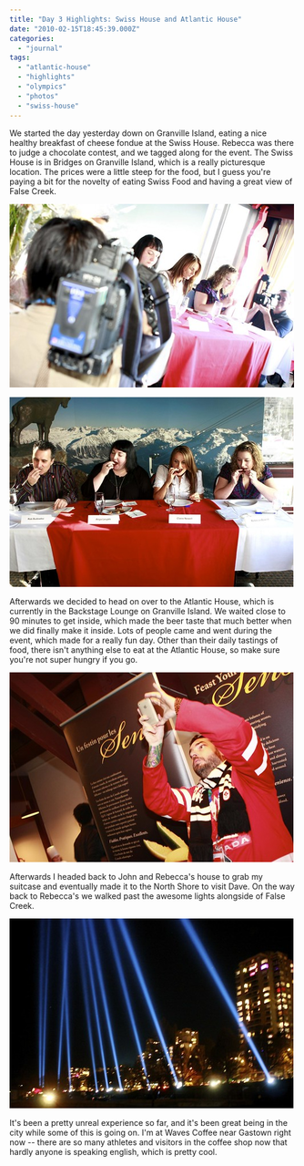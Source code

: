 ```yaml
---
title: "Day 3 Highlights: Swiss House and Atlantic House"
date: "2010-02-15T18:45:39.000Z"
categories: 
  - "journal"
tags: 
  - "atlantic-house"
  - "highlights"
  - "olympics"
  - "photos"
  - "swiss-house"
---
```


We started the day yesterday down on Granville Island, eating a nice healthy breakfast of cheese fondue at the Swiss House. Rebecca was there to judge a chocolate contest, and we tagged along for the event. The Swiss House is in Bridges on Granville Island, which is a really picturesque location. The prices were a little steep for the food, but I guess you're paying a bit for the novelty of eating Swiss Food and having a great view of False Creek.

[![Cameras](images/4359977668_95aa7ac5ff.jpg)](http://www.flickr.com/photos/duanestorey/4359977668/ "Cameras by Duane Storey, on Flickr")

[![Judges](images/4359264345_e7b3366772.jpg)](http://www.flickr.com/photos/duanestorey/4359264345/ "Judges by Duane Storey, on Flickr")

Afterwards we decided to head on over to the Atlantic House, which is currently in the Backstage Lounge on Granville Island. We waited close to 90 minutes to get inside, which made the beer taste that much better when we did finally make it inside. Lots of people came and went during the event, which made for a really fun day. Other than their daily tastings of food, there isn't anything else to eat at the Atlantic House, so make sure you're not super hungry if you go.

[![Robert](images/4359301431_da3f91a1ed.jpg)](http://www.flickr.com/photos/duanestorey/4359301431/ "Robert by Duane Storey, on Flickr")

Afterwards I headed back to John and Rebecca's house to grab my suitcase and eventually made it to the North Shore to visit Dave. On the way back to Rebecca's we walked past the awesome lights alongside of False Creek.

[![The West End](images/4359318057_cc48d7cfbd.jpg)](http://www.flickr.com/photos/duanestorey/4359318057/ "The West End by Duane Storey, on Flickr")

It's been a pretty unreal experience so far, and it's been great being in the city while some of this is going on. I'm at Waves Coffee near Gastown right now -- there are so many athletes and visitors in the coffee shop now that hardly anyone is speaking english, which is pretty cool.
